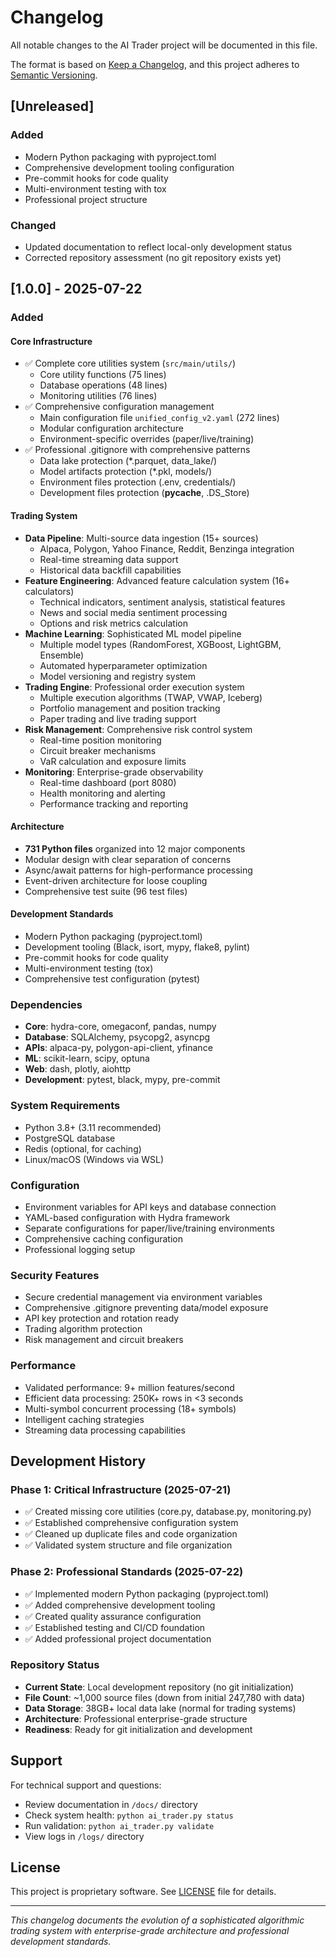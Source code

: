 # Changelog

All notable changes to the AI Trader project will be documented in this file.

The format is based on [Keep a Changelog](https://keepachangelog.com/en/1.0.0/),
and this project adheres to [Semantic Versioning](https://semver.org/spec/v2.0.0.html).

## [Unreleased]

### Added

- Modern Python packaging with pyproject.toml
- Comprehensive development tooling configuration
- Pre-commit hooks for code quality
- Multi-environment testing with tox
- Professional project structure

### Changed

- Updated documentation to reflect local-only development status
- Corrected repository assessment (no git repository exists yet)

## [1.0.0] - 2025-07-22

### Added

#### Core Infrastructure

- ✅ Complete core utilities system (`src/main/utils/`)
  - Core utility functions (75 lines)
  - Database operations (48 lines)
  - Monitoring utilities (76 lines)
- ✅ Comprehensive configuration management
  - Main configuration file `unified_config_v2.yaml` (272 lines)
  - Modular configuration architecture
  - Environment-specific overrides (paper/live/training)
- ✅ Professional .gitignore with comprehensive patterns
  - Data lake protection (*.parquet, data_lake/)
  - Model artifacts protection (*.pkl, models/)
  - Environment files protection (.env, credentials/)
  - Development files protection (__pycache__, .DS_Store)

#### Trading System

- __Data Pipeline__: Multi-source data ingestion (15+ sources)
  - Alpaca, Polygon, Yahoo Finance, Reddit, Benzinga integration
  - Real-time streaming data support
  - Historical data backfill capabilities
- __Feature Engineering__: Advanced feature calculation system (16+ calculators)
  - Technical indicators, sentiment analysis, statistical features
  - News and social media sentiment processing
  - Options and risk metrics calculation
- __Machine Learning__: Sophisticated ML model pipeline
  - Multiple model types (RandomForest, XGBoost, LightGBM, Ensemble)
  - Automated hyperparameter optimization
  - Model versioning and registry system
- __Trading Engine__: Professional order execution system
  - Multiple execution algorithms (TWAP, VWAP, Iceberg)
  - Portfolio management and position tracking
  - Paper trading and live trading support
- __Risk Management__: Comprehensive risk control system
  - Real-time position monitoring
  - Circuit breaker mechanisms
  - VaR calculation and exposure limits
- __Monitoring__: Enterprise-grade observability
  - Real-time dashboard (port 8080)
  - Health monitoring and alerting
  - Performance tracking and reporting

#### Architecture

- __731 Python files__ organized into 12 major components
- Modular design with clear separation of concerns
- Async/await patterns for high-performance processing
- Event-driven architecture for loose coupling
- Comprehensive test suite (96 test files)

#### Development Standards

- Modern Python packaging (pyproject.toml)
- Development tooling (Black, isort, mypy, flake8, pylint)
- Pre-commit hooks for code quality
- Multi-environment testing (tox)
- Comprehensive test configuration (pytest)

### Dependencies

- __Core__: hydra-core, omegaconf, pandas, numpy
- __Database__: SQLAlchemy, psycopg2, asyncpg
- __APIs__: alpaca-py, polygon-api-client, yfinance
- __ML__: scikit-learn, scipy, optuna
- __Web__: dash, plotly, aiohttp
- __Development__: pytest, black, mypy, pre-commit

### System Requirements

- Python 3.8+ (3.11 recommended)
- PostgreSQL database
- Redis (optional, for caching)
- Linux/macOS (Windows via WSL)

### Configuration

- Environment variables for API keys and database connection
- YAML-based configuration with Hydra framework
- Separate configurations for paper/live/training environments
- Comprehensive caching configuration
- Professional logging setup

### Security Features

- Secure credential management via environment variables
- Comprehensive .gitignore preventing data/model exposure
- API key protection and rotation ready
- Trading algorithm protection
- Risk management and circuit breakers

### Performance

- Validated performance: 9+ million features/second
- Efficient data processing: 250K+ rows in <3 seconds
- Multi-symbol concurrent processing (18+ symbols)
- Intelligent caching strategies
- Streaming data processing capabilities

## Development History

### Phase 1: Critical Infrastructure (2025-07-21)

- ✅ Created missing core utilities (core.py, database.py, monitoring.py)
- ✅ Established comprehensive configuration system
- ✅ Cleaned up duplicate files and code organization
- ✅ Validated system structure and file organization

### Phase 2: Professional Standards (2025-07-22)

- ✅ Implemented modern Python packaging (pyproject.toml)
- ✅ Added comprehensive development tooling
- ✅ Created quality assurance configuration
- ✅ Established testing and CI/CD foundation
- ✅ Added professional project documentation

### Repository Status

- __Current State__: Local development repository (no git initialization)
- __File Count__: ~1,000 source files (down from initial 247,780 with data)
- __Data Storage__: 38GB+ local data lake (normal for trading systems)
- __Architecture__: Professional enterprise-grade structure
- __Readiness__: Ready for git initialization and development

## Support

For technical support and questions:

- Review documentation in `/docs/` directory
- Check system health: `python ai_trader.py status`
- Run validation: `python ai_trader.py validate`
- View logs in `/logs/` directory

## License

This project is proprietary software. See [LICENSE](LICENSE) file for details.

---

*This changelog documents the evolution of a sophisticated algorithmic trading system with enterprise-grade architecture and professional development standards.*
